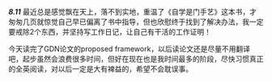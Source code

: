 ***8.11***	最近总是感觉飘在天上，落不到实地，重温了《自学是门手艺》这本书，才匆匆几页就惊觉自己早已偏离了书中指导，但也欣慰终于找到了解决办法，我一定要戒除2个东西，并坚持写工作日记，让自己有干活的工作证明！

今天读完了GDN论文的proposed framework，以后读论文还是尽量不用翻译吧，起步虽然会浪费很多时间，但好在现在也是我时间最多的阶段，尽快习惯真正的全英阅读，对以后一定是大有裨益的，希望不会耽误事。

